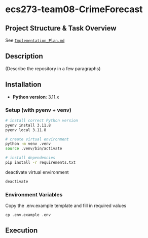 # ecs273-team08-CrimeForecast

##  Project Structure & Task Overview
See [`Implementation_Plan.md` ](https://github.com/manami-bunbun/ecs273-team08-CrimeForecast/blob/main/Implementation_Plan.md)

## Description
(Describe the repository in a few paragraphs)


## Installation

- **Python version**: 3.11.x

### Setup (with pyenv + venv)

```zsh
# install correct Python version
pyenv install 3.11.8
pyenv local 3.11.8

# create virtual environment
python -m venv .venv
source .venv/bin/activate

# install dependencies
pip install -r requirements.txt
```

deactivate virtual environment
```zsh
deactivate
```

### Environment Variables
Copy the .env.example template and fill in required values 
```
cp .env.example .env
```



## Execution

